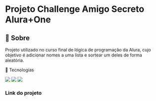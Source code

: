 <h1>Projeto Challenge Amigo Secreto Alura+One</h1>

<h2>🔖 Sobre</h2>
<p>Projeto utilizado no curso final de lógica de programação da Alura, cujo objetivo é adicionar nomes a uma lista e sortear um deles de forma aleatória.</p>

🚀 Tecnologias
<div>
  <img src="https://img.shields.io/badge/HTML-239120?style=for-the-badge&logo=html5&logoColor=white">
  <img src="https://img.shields.io/badge/CSS-239120?&style=for-the-badge&logo=css3&logoColor=white">
  <img src="https://img.shields.io/badge/JavaScript-F7DF1E?style=for-the-badge&logo=javascript&logoColor=black">
</div>

<h3> Link do projeto </h3>

<p>      </p>
